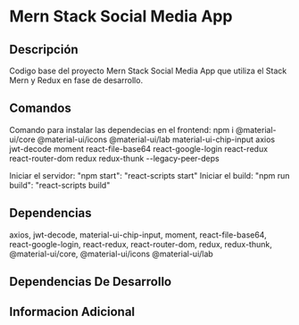 # Mern Stack Social Media App

## Descripción

Codigo base del proyecto Mern Stack Social Media App que utiliza el Stack Mern y Redux en fase de desarrollo.

## Comandos

Comando para instalar las dependecias en el frontend: npm i @material-ui/core @material-ui/icons @material-ui/lab material-ui-chip-input axios jwt-decode moment react-file-base64 react-google-login react-redux react-router-dom redux redux-thunk --legacy-peer-deps

Iniciar el servidor: "npm start": "react-scripts start"
Iniciar el build: "npm run build": "react-scripts build"

## Dependencias

axios, jwt-decode, material-ui-chip-input, moment, react-file-base64, react-google-login, react-redux, react-router-dom, redux, redux-thunk, @material-ui/core, @material-ui/icons @material-ui/lab

## Dependencias De Desarrollo

## Informacion Adicional
